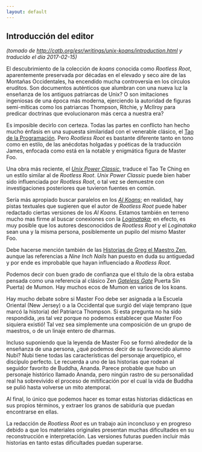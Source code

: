 ```yaml
---
layout: default
---
```

## Introducción del editor
_(tomado de <http://catb.org/esr/writings/unix-koans/introduction.html> y traducido el día 2017-02-15)_

El descubrimiento de la colección de _koans_ conocida como _Rootless
Root_, aparentemente preservada por décadas en el elevado y seco aire de las
Montañas Occidentales, ha encendido mucha controversia en los círculos eruditos.
Son documentos auténticos que alumbran con una nueva luz la enseñanza de los
antiguos patriarcas de Unix? O son imitaciones ingeniosas de una época más
moderna, ejerciendo la autoridad de figuras semi-míticas como los patriarcas
Thompson, Ritchie, y McIlroy para predicar doctrinas que evolucionaron más cerca
a nuestra era?

Es imposible decirlo con certeza. Todas las partes en conflicto han hecho mucho
énfasis en una supuesta similaridad con el venerable clásico, el [Tao de la
Programación](http://www.canonical.org/~kragen/tao-of-programming.html). Pero
_Rootless Root_ es bastante diferente tanto en tono como en estilo, de
las anécdotas holgadas y poéticas de la traducción James, enfocada como está en
la notable y enigmática figura de Master Foo.

Una obra más reciente, el [_Unix Power Classic_](http://mercury.ccil.org/~cowan/upc/), traduce el Tao Te
Ching en un estilo similar al de _Rootless Root_. _Unix Power
Classic_ puede bien haber sido influenciada por _Rootless Root_, o
tal vez se demuestre con investigaciones posteriores que tuvieron fuentes
en común.

Sería más apropiado buscar paralelos en los [_AI Koans_](http://www.catb.org/~esr//jargon/html/koans.html); en realidad,
hay pistas textuales que sugieren que el autor de _Rootless Root_ puede
haber redactado ciertas versiones de los _AI Koans_. Estamos también en
terreno mucho mas firme al buscar conexiones con la [_Loginataka_](http://www.catb.org/~esr//faqs/loginataka.html); en
efecto, es muy posible que los autores desconocidos de _Rootless Root_ y
el _Loginataka_ sean una y la misma persona, posiblemente un pupilo del
mismo Master Foo.

Debe hacerse mención también de las [Historias de Greg el Maestro Zen](http://www.gu.uwa.edu.au/users/greg/), aunque
las referencias a _Nine Inch Nails_ han puesto en duda su antiguedad y
por ende es improbable que hayan influenciado a _Rootless Root_.

Podemos decir con buen grado de confianza que el título de la obra estaba
pensada como una referencia al clásico Zen [_Gateless Gate_](http://www.ibiblio.org/zen/cgi-bin/koan-index.pl)
Puerta Sin Puerta) de Mumon. Hay muchos ecos de Mumon en varios de los koans.

Hay mucho debate sobre si Master Foo debe ser asignada a la Escuela Oriental
(New Jersey) o a la Occidental que surgió del viaje temprano (que marcó la
historia) del Patriarca Thompson. Si esta pregunta no ha sido respondida, ¡es tal
vez porque no podemos establecer que Master Foo siquiera existió! Tal vez sea
simplemente una composición de un grupo de maestros, o de un linaje entero de
dharmas.

Incluso suponiendo que la leyenda de Master Foo se formó alrededor de la
enseñanza de una persona, ¿qué podemos decir de su favorecido alumno Nubi? Nubi
tiene todas las características del personaje arquetípico, el discípulo perfecto.
Le recuerda a uno de las historias que rodean al seguidor favorito de Buddha,
Ananda. Parece probable que hubo un personaje histórico llamado Ananda, pero
ningún rastro de su personalidad real ha sobrevivido el proceso de mitificación
por el cual la vida de Buddha se pulió hasta volverse un mito atemporal.

Al final, lo único que podemos hacer es tomar estas historias didácticas en sus
propios términos, y extraer los granos de sabiduría que puedan encontrarse en
ellas.

La redacción de _Rootless Root_ es un trabajo aún inconcluso y en progreso
debido a que los materiales originales presentan muchas dificultades en su
reconstrucción e interpretación. Las versiones futuras pueden incluir más
historias en tanto estas dificultades puedan superarse.
